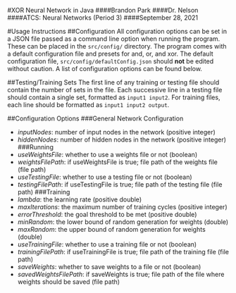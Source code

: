 #XOR Neural Network in Java
####Brandon Park
####Dr. Nelson
####ATCS: Neural Networks (Period 3)
####September 28, 2021

#Usage Instructions
##Configuration
All configuration options can be set in a JSON file passed as a command line option when running the program. These can be placed in the `src/config/` directory. The program comes with a default configuration file and presets for and, or, and xor. The default configuration file, `src/config/defaultConfig.json` should **not** be edited without caution. A list of configuration options can be found below.

##Testing/Training Sets
The first line of any training or testing file should contain the number of sets in the file. Each successive line in a testing file should contain a single set, formatted as `input1 input2`. For training files, each line should be formatted as `input1 input2 output`.

##Configuration Options
###General Network Configuration
- *inputNodes*: number of input nodes in the network (positive integer)
- *hiddenNodes*: number of hidden nodes in the network (positive integer)
###Running
- *useWeightsFile*: whether to use a weights file or not (boolean)
- *weightsFilePath*: if useWeightsFile is true; file path of the weights file (file path)
- *useTestingFile*: whether to use a testing file or not (boolean)
- *testingFilePath*: if useTestingFile is true; file path of the testing file (file path)
###Training
- *lambda*: the learning rate (positive double)
- *maxIterations*: the maximum number of training cycles (positive integer)
- *errorThreshold*: the goal threshold to be met (positive double)
- *minRandom*: the lower bound of random generation for weights (double)
- *maxRandom*: the upper bound of random generation for weights (double)
- *useTrainingFile*: whether to use a training file or not (boolean)
- *trainingFilePath*: if useTrainingFile is true; file path of the training file (file path)
- *saveWeights*: whether to save weights to a file or not (boolean)
- *savedWeightsFilePath*: if saveWeights is true; file path of the file where weights should be saved (file path)


